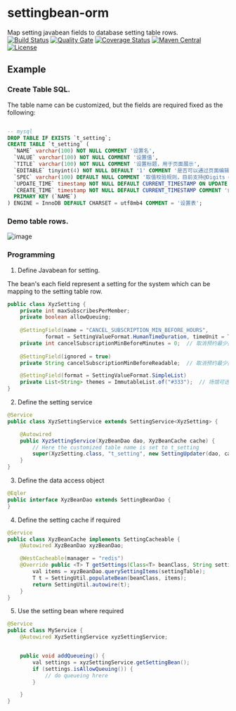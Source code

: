 # settingbean-orm
Map setting javabean fields  to database setting table rows.
<br/>
[![Build Status](https://travis-ci.org/bingoohuang/settingbean-orm.svg?branch=master)](https://travis-ci.org/bingoohuang/settingbean-orm)
[![Quality Gate](https://sonarqube.com/api/badges/gate?key=com.github.bingoohuang%3Asettingbean-orm)](https://sonarqube.com/dashboard/index/com.github.bingoohuang%3Asettingbean-orm)
[![Coverage Status](https://coveralls.io/repos/github/bingoohuang/settingbean-orm/badge.svg?branch=master)](https://coveralls.io/github/bingoohuang/settingbean-orm?branch=master)
[![Maven Central](https://maven-badges.herokuapp.com/maven-central/com.github.bingoohuang/settingbean-orm/badge.svg?style=flat-square)](https://maven-badges.herokuapp.com/maven-central/com.github.bingoohuang/settingbean-orm/)
[![License](http://img.shields.io/:license-apache-brightgreen.svg)](http://www.apache.org/licenses/LICENSE-2.0.html)


## Example

### Create Table SQL.
The table name can be customized, but the fields are required fixed as the following:

```sql

-- mysql
DROP TABLE IF EXISTS `t_setting`;
CREATE TABLE `t_setting` (
  `NAME` varchar(100) NOT NULL COMMENT '设置名',
  `VALUE` varchar(100) NOT NULL COMMENT '设置值',
  `TITLE` varchar(100) NOT NULL COMMENT '设置标题，用于页面展示',
  `EDITABLE` tinyint(4) NOT NULL DEFAULT '1' COMMENT '是否可以通过页面编辑',
  `SPEC` varchar(100) DEFAULT NULL COMMENT '取值校验规则，目前支持@Digits @Min(1) @Max(100) @Regex等',
  `UPDATE_TIME` timestamp NOT NULL DEFAULT CURRENT_TIMESTAMP ON UPDATE CURRENT_TIMESTAMP COMMENT '更新时间',
  `CREATE_TIME` timestamp NOT NULL DEFAULT CURRENT_TIMESTAMP COMMENT '创建时间',
  PRIMARY KEY (`NAME`)
) ENGINE = InnoDB DEFAULT CHARSET = utf8mb4 COMMENT = '设置表';


```

### Demo table rows.

![image](https://user-images.githubusercontent.com/1940588/43242817-c4d9a4b2-90d5-11e8-86be-d5bfdea74c61.png)


### Programming


1. Define Javabean for setting.

The bean's each field represent a setting for the system which can be mapping to 
the setting table row.

```java
public class XyzSetting {
    private int maxSubscribesPerMember;
    private boolean allowQueuing;
   
    @SettingField(name = "CANCEL_SUBSCRIPTION_MIN_BEFORE_HOURS",
            format = SettingValueFormat.HumanTimeDuration, timeUnit = TimeUnit.MINUTES)
    private int cancelSubscriptionMinBeforeMinutes = 0;  // 取消预约最少提前的小时数
  
    @SettingField(ignored = true)
    private String cancelSubscriptionMinBeforeReadable;  // 取消预约最少提前的小时数

    @SettingField(format = SettingValueFormat.SimpleList)
    private List<String> themes = ImmutableList.of("#333");  // 场馆可选主题色列表
}
```

2. Define the setting service

```java
@Service
public class XyzSettingService extends SettingService<XyzSetting> {

    @Autowired
    public XyzSettingService(XyzBeanDao dao, XyzBeanCache cache) {
        // Here the customized table name is set to t_setting
        super(XyzSetting.class, "t_setting", new SettingUpdater(dao, cache));
    }
}

```

3. Define the data access object

```java
@Eqler
public interface XyzBeanDao extends SettingBeanDao {
}

```

4. Define the setting cache if required

```java
@Service
public class XyzBeanCache implements SettingCacheable {
    @Autowired XyzBeanDao xyzBeanDao;

    @WestCacheable(manager = "redis")
    @Override public <T> T getSettings(Class<T> beanClass, String settingTable) {
        val items = xyzBeanDao.querySettingItems(settingTable);
        T t = SettingUtil.populateBean(beanClass, items);
        return SettingUtil.autowire(t);
    }
}

```

5. Use the setting bean where required

```java
@Service
public class MyService {
    @Autowired XyzSettingService xyzSettingService;


    public void addQueueing() {
        val settings = xyzSettingService.getSettingBean();
        if (settings.isAllowQueuing()) {
            // do queueing hrere
        }

    }
}

```